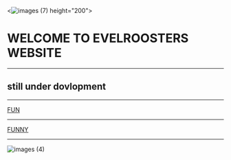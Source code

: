 <![images (7)](https://github.com/user-attachments/assets/534189e6-7185-4cfd-bf1c-0ca5bf56b5c7) height="200">
<html lang="en">

<html>

<head>
	<title> <p> THIS IS Evilroosters websiteッ </p></title>
</head>
<body> 
<h1>WELCOME TO EVELROOSTERS WEBSITE </h1>
<hr/>
<h2>still under dovlopment</h2>
<hr>

<a href="https://www.youtube.com/watch?v=sYmOR_yTPv4">FUN</a>
  <hr>
<a href="https://www.youtube.com/watch?v=uKYV2qjYIS0&t=1s">FUNNY</a>
  <hr> 
<a href="https://coolsymbol.com/"></a>
<html lang="en">


![images (4)](https://github.com/user-attachments/assets/54ca3c0d-9869-4187-9415-19b50eb2f91f)


</body>

<html>

<head>
